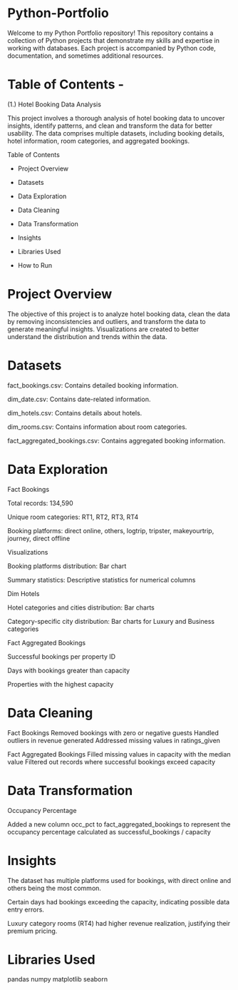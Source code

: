 # Python-Portfolio
Welcome to my Python Portfolio repository! This repository contains a collection of Python projects that demonstrate my skills and expertise in working with databases. Each project is accompanied by Python code, documentation, and sometimes additional resources.


# Table of Contents -
(1.) Hotel Booking Data Analysis

This project involves a thorough analysis of hotel booking data to uncover insights, identify patterns, and clean and transform the data for better usability. The data comprises multiple datasets, including booking details, hotel information, room categories, and aggregated bookings.

Table of Contents

* Project Overview

* Datasets

* Data Exploration

* Data Cleaning

* Data Transformation

* Insights

* Libraries Used

* How to Run

# Project Overview

The objective of this project is to analyze hotel booking data, clean the data by removing inconsistencies and outliers, and transform the data to generate meaningful insights. Visualizations are created to better understand the distribution and trends within the data.


# Datasets

fact_bookings.csv: Contains detailed booking information.

dim_date.csv: Contains date-related information.

dim_hotels.csv: Contains details about hotels.

dim_rooms.csv: Contains information about room categories.

fact_aggregated_bookings.csv: Contains aggregated booking information.

# Data Exploration

Fact Bookings

Total records: 134,590

Unique room categories: RT1, RT2, RT3, RT4

Booking platforms: direct online, others, logtrip, tripster, makeyourtrip, journey, direct offline

Visualizations

Booking platforms distribution: Bar chart

Summary statistics: Descriptive statistics for numerical columns

Dim Hotels

Hotel categories and cities distribution: Bar charts

Category-specific city distribution: Bar charts for Luxury and Business categories

Fact Aggregated Bookings

Successful bookings per property ID

Days with bookings greater than capacity

Properties with the highest capacity

# Data Cleaning

Fact Bookings
Removed bookings with zero or negative guests
Handled outliers in revenue generated
Addressed missing values in ratings_given

Fact Aggregated Bookings
Filled missing values in capacity with the median value
Filtered out records where successful bookings exceed capacity

# Data Transformation

Occupancy Percentage

Added a new column occ_pct to fact_aggregated_bookings to represent the occupancy percentage calculated as successful_bookings / capacity

# Insights

The dataset has multiple platforms used for bookings, with direct online and others being the most common.

Certain days had bookings exceeding the capacity, indicating possible data entry errors.

Luxury category rooms (RT4) had higher revenue realization, justifying their premium pricing.

# Libraries Used
pandas
numpy
matplotlib
seaborn
